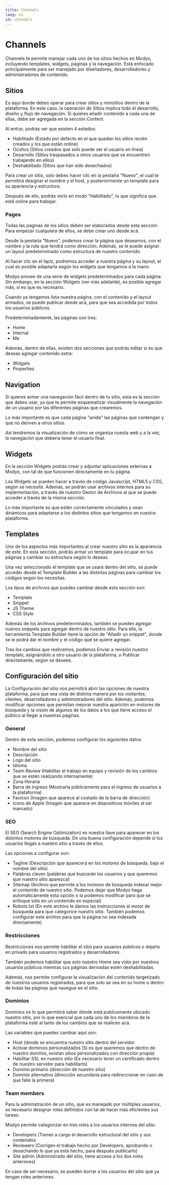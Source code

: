 ```yaml
---
title: Channels
lang: es
id: channels
---
```


# Channels

Channels te permite manejar cada uno de los sitios hechos en Modyo, incluyendo templates, widgets, páginas y la navegación. Está enfocado principalmente para ser manejado por diseñadores, desarrolladores y administradores de contenido.

## Sitios

Es aquí donde debes operar para crear sitios y minisitios dentro de la plataforma. En este caso, la operación de Sitios implica todo el desarrollo, diseño y flujo de navegación. Si quieres añadir contenido a cada una de ellas, debe ser agregada en la sección Content.

Al entrar, podrás ver que existen 4 estados:

- Habilitado (Estado por defecto en el que quedan los sitios recién creados y los que están online)
- Ocultos (Sitios creados que solo puede ver el usuario en linea)
- Desarrollo (Sitios traspasados a otros usuarios que se encuentren trabajando en ellos)
- Deshabilitado (Sitios que han sido desechados)

Para crear un sitio, solo debes hacer clic en la pestaña "Nuevo", el cual te permitirá designar el nombre y el host, y posteriormente un template para su apariencia y estructura.

Después de ello, podrás verlo en modo "Habilitado", lo que significa que está online para trabajar.

### Pages

Todas las páginas de los sitios deben ser elaborados desde esta sección. Para empezar cualquiera de ellos, se debe crear uno desde acá.

Desde la pestaña "Nuevo", podemos crear la página que deseamos, con el nómbre y la ruta que tendrá como dirección. Además, se le puede asignar un layout predeterminado como estructura de nuestro contenido.

Al hacer clic en el lapiz, podremos acceder a nuestra página y su layout, el cual es posible adaptarla según los widgets que tengamos a la mano.

Modyo provee de una serie de widgets predeterminados para cada página. Sin embargo, en la sección Widgets (ver más adelante), es posible agregar más, si es que es necesario.

Cuando ya tengamos lista nuestra página, con el contenido y el layout armados, se puede publicar desde acá, para que sea accedida por todos los usuarios públicos.

Predeterminadamente, las páginas son tres:

- Home
- Internal
- Me

Además, dentro de ellas, existen dos secciones que podrás editar si es que deseas agregar contenido extra:

- Widgets
- Properties

## Navigation

Si quieres armar una navegación fácil dentro de tu sitio, esta es la sección que debes usar, ya que te permite esquematizar visualmente la navegación de un usuario por las diferentes páginas que crearemos.

Lo más importante es que cada página "anide" las páginas que contengan y que no deriven a otros sitios.

Así tendremos la visualización de cómo se organiza nuesta web y a la vez, la navegación que debería tener el usuario final.

## Widgets

En la sección Widgets podrás crear y adjuntar aplicaciones externas a Modyo, con tal de que funcionen directamente en tu página.

Los Widgets se pueden hacer a través de código Javascript, HTML5 y CSS, según se necesite. Además, se podrán usar archivos internos para su implementación, a través de nuestro Gestor de Archivos al que se puede acceder a través de la misma sección.

Lo más importante es que estén correctamente vinculados y sean dinámicos para adaptarse a los distintos sitios que tengamos en nuestra plataforma.

## Templates

Uno de los aspectos más importantes al crear nuestro sitio es la apariencia de este. En esta sección, podrás armar un template para ocupar en tus páginas y cambiar su estructura según lo deseas.

Una vez seleccionado el template que se usará dentro del sitio, se puede acceder desde el Template Builder a las distintas páginas para cambiar los códigos según los necesitas.

Los tipos de archivos que puedes cambiar desde esta sección son:

- Template
- Snippet
- JS Theme
- CSS Style

Además de los archivos predeterminados, también se pueden agregar nuevos snippets para agregar dentro de nuestro sitio. Para ello, la herramienta Template Builder tiene la opción de "Añadir un snippet", donde se le podrá dar el nombre y el código que se quiere agregar.

Tras los cambios que realicemos, podemos Enviar a revisión nuestro template, asignándolo a otro usuario de la plataforma, o Publicar directamente, según se deseee.

## Configuración del sitio

La Configuración del sitio nos permitirá abrir las opciones de nuestra plataforma, para que sea vista de distinta manera por los visitantes, clientes, desarrolladores y administradores del sitio. Además, podemos modificar opciones que permitan mejorar nuestra aparición en motores de búsqueda y la visión de algunos de los datos a los que tiene acceso el público al llegar a nuestras páginas.

### General

Dentro de esta sección, podemos configurar los siguientes datos:

- Nombre del sitio
- Descripción
- Logo del sitio
- Idioma
- Team Review (Habilitar el trabajo en equipo y revisión de los cambios que se estén realizando internamente)
- Zona Horaria
- Barra de Ingreso (Mostrarla públicamente para el ingreso de usuarios a la plataforma)
- Favicon (Imagen que aparece al costado de la barra de dirección)
- Icono de Apple (Imagen que aparece en dispositivos móviles al ser marcado)

### SEO

El SEO (Search Engine Optimization) es nuestra llave para aparecer en los distintos motores de búsqueda. De una buena configuración depende si los usuarios llegan a nuestro sitio a través de ellos.

Las opciones a configurar son:

- Tagline (Descripción que aparecerá en los motores de búsqueda, bajo el nombre del sitio)
- Palabras claves (palabras que buscarán los usuarios y que queremos que nuestro sitio aparezca)
- Sitemap (Archivo que permite a los motores de búsqueda indexar mejor el contenido de nuestro sitio. Podemos dejar que Modyo haga automáticamente esta opción o la podemos modificar para que se enfoque sólo en un contenido en especial)
- Robots.txt (En este archivo le damos las instrucciones al motor de búsqueda para que categorice nuestro sitio. También podemos configurar este archivo para que la página no sea indexada directamente)

### Restricciones

Restricciones nos permite habilitar el sitio para usuarios públicos o dejarlo en privado para usuarios registrados y desarrolladores.

También podemos habilitar que solo nuestro Home sea visto por nuestros usuarios públicos mientras sus páginas derivadas estén deshabilitadas.

Además, nos permite configurar la visualización del contenido targetizado de nuestros usuarios registrados, para que solo se vea en su home o dentro de todas las páginas que navegue en el sitio.

### Dominios

Dominios es lo que permitirá saber dónde está publicamente ubicado nuestro sitio, por lo que esencial que cada uno de los miembros de la plataforma esté al tanto de los cambios que se realicen acá.

Las variables que puedes cambiar aquí son:

- Host (donde se encuentra nuestro sitio dentro del servidor
- Activar dominios personalizados (Si es que queremos que dentro de nuestro dominio, existan sitios personalizados con dirección propia)
- Habilitar SSL en nuestro sitio (Es necesario tener un certificado dentro de nuestro servidor para habilitarlo)
- Dominio primario (dirección de nuestro sitio)
- Dominio alternativo (dirección secundaria para redireccionar en caso de que falle la primera)

### Team members

Para la administración de un sitio, que es manejado por múltiples usuarios, es necesario designar roles definidos con tal de hacer más eficientes sus tareas.

Modyo permite categorizar en tres roles a los usuarios internos del sitio:

- Developers (Tienen a cargo el desarrollo estructural del sitio y sus contenidos
- Reviewers (Corrigen el trabajo hecho por Developers, aprobando o desechando lo que ya está hecho, para después publicarlo)
- Site admin (Administrado del sitio, tiene acceso a los dos roles anteriores)

En caso de ser necesario, se pueden borrar a los usuarios del sitio que ya tengan roles anteriores.